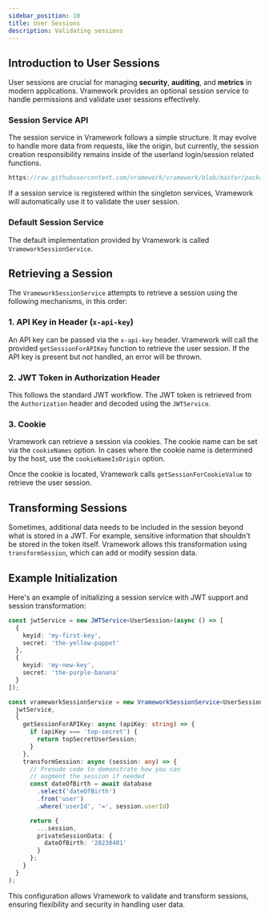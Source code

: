 ```yaml
---
sidebar_position: 10
title: User Sessions
description: Validating sessions
---
```


## Introduction to User Sessions

User sessions are crucial for managing **security**, **auditing**, and **metrics** in modern applications. Vramework provides an optional session service to handle permissions and validate user sessions effectively.

### Session Service API

The session service in Vramework follows a simple structure. It may evolve to handle more data from requests, like the origin, but currently, the session creation responsibility remains inside of the userland login/session related functions.

```typescript reference title="Session Service Interface"
https://raw.githubusercontent.com/vramework/vramework/blob/master/packages/core/src/services/session-service.ts
```

If a session service is registered within the singleton services, Vramework will automatically use it to validate the user session.

### Default Session Service

The default implementation provided by Vramework is called `VrameworkSessionService`.

## Retrieving a Session

The `VrameworkSessionService` attempts to retrieve a session using the following mechanisms, in this order:

### 1. API Key in Header (`x-api-key`)

An API key can be passed via the `x-api-key` header. Vramework will call the provided `getSessionForAPIKey` function to retrieve the user session. If the API key is present but not handled, an error will be thrown.

### 2. JWT Token in Authorization Header

This follows the standard JWT workflow. The JWT token is retrieved from the `Authorization` header and decoded using the `JWTService`.

### 3. Cookie

Vramework can retrieve a session via cookies. The cookie name can be set via the `cookieNames` option. In cases where the cookie name is determined by the host, use the `cookieNameIsOrigin` option.

Once the cookie is located, Vramework calls `getSessionForCookieValue` to retrieve the user session.

## Transforming Sessions

Sometimes, additional data needs to be included in the session beyond what is stored in a JWT. For example, sensitive information that shouldn't be stored in the token itself. Vramework allows this transformation using `transformSession`, which can add or modify session data.

## Example Initialization

Here's an example of initializing a session service with JWT support and session transformation:

```typescript
const jwtService = new JWTService<UserSession>(async () => [
  {
    keyid: 'my-first-key',
    secret: 'the-yellow-puppet'
  },
  {
    keyid: 'my-new-key',
    secret: 'the-purple-banana'
  }
]);

const vrameworkSessionService = new VrameworkSessionService<UserSession>(
  jwtService,
  {
    getSessionForAPIKey: async (apiKey: string) => {
      if (apiKey === 'top-secret') {
        return topSecretUserSession;
      }
    },
    transformSession: async (session: any) => {
      // Presudo code to demonstrate how you can 
      // augment the session if needed
      const dateOfBirth = await database
        .select('dateOfBirth')
        .from('user')
        .where('userId', '=', session.userId)

      return {
        ...session,
        privateSessionData: {
          dateOfBirth: '20230401'
        }
      };
    }
  }
);
```

This configuration allows Vramework to validate and transform sessions, ensuring flexibility and security in handling user data.